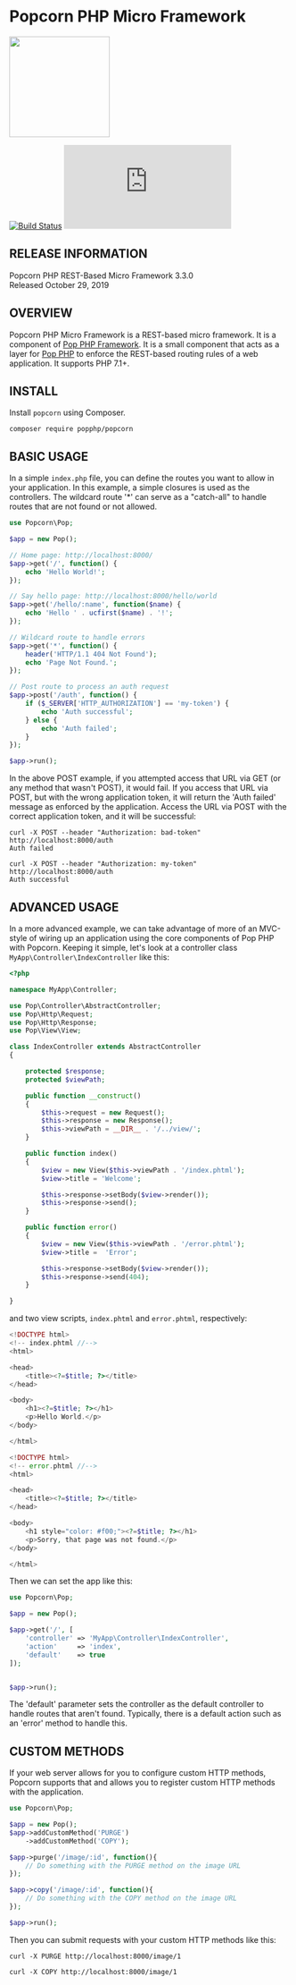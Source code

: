 Popcorn PHP Micro Framework
===========================

<img src="http://www.popphp.org/assets/img/popcorn-logo-shadow.png" width="180" height="180" />

[![Build Status](https://travis-ci.org/popphp/popcorn.svg?branch=master)](https://travis-ci.org/popphp/popcorn)
[![Coverage Status](http://cc.popphp.org/coverage.php?comp=popcorn)](http://cc.popphp.org/popcorn/)

RELEASE INFORMATION
-------------------
Popcorn PHP REST-Based Micro Framework 3.3.0  
Released October 29, 2019

OVERVIEW
--------
Popcorn PHP Micro Framework is a REST-based micro framework.  It is a component of
[Pop PHP Framework](http://www.popphp.org/). It is a small component that acts as
a layer for [Pop PHP](https://github.com/popphp/popphp) to enforce the REST-based
routing rules of a web application. It supports PHP 7.1+.

INSTALL
-------
Install `popcorn` using Composer.

    composer require popphp/popcorn

BASIC USAGE
-----------
In a simple `index.php` file, you can define the routes you want to allow
in your application. In this example, a simple closures is used as the
controllers. The wildcard route '*' can serve as a "catch-all" to handle
routes that are not found or not allowed.

```php
use Popcorn\Pop;

$app = new Pop();

// Home page: http://localhost:8000/
$app->get('/', function() {
    echo 'Hello World!';
});

// Say hello page: http://localhost:8000/hello/world
$app->get('/hello/:name', function($name) {
    echo 'Hello ' . ucfirst($name) . '!';
});

// Wildcard route to handle errors
$app->get('*', function() {
    header('HTTP/1.1 404 Not Found');
    echo 'Page Not Found.';
});

// Post route to process an auth request
$app->post('/auth', function() {
    if ($_SERVER['HTTP_AUTHORIZATION'] == 'my-token') {
        echo 'Auth successful';
    } else {
        echo 'Auth failed';
    }
});

$app->run();
```

In the above POST example, if you attempted access that URL via GET
(or any method that wasn't POST), it would fail. If you access that URL
via POST, but with the wrong application token, it will return the
'Auth failed' message as enforced by the application. Access the URL
via POST with the correct application token, and it will be successful:

    curl -X POST --header "Authorization: bad-token" http://localhost:8000/auth
    Auth failed

    curl -X POST --header "Authorization: my-token" http://localhost:8000/auth
    Auth successful

ADVANCED USAGE
--------------

In a more advanced example, we can take advantage of more of an MVC-style
of wiring up an application using the core components of Pop PHP with
Popcorn. Keeping it simple, let's look at a controller class
`MyApp\Controller\IndexController` like this:

```php
<?php

namespace MyApp\Controller;

use Pop\Controller\AbstractController;
use Pop\Http\Request;
use Pop\Http\Response;
use Pop\View\View;

class IndexController extends AbstractController
{

    protected $response;
    protected $viewPath;

    public function __construct()
    {
        $this->request = new Request();
        $this->response = new Response();
        $this->viewPath = __DIR__ . '/../view/';
    }

    public function index()
    {
        $view = new View($this->viewPath . '/index.phtml');
        $view->title = 'Welcome';

        $this->response->setBody($view->render());
        $this->response->send();
    }

    public function error()
    {
        $view = new View($this->viewPath . '/error.phtml');
        $view->title =  'Error';

        $this->response->setBody($view->render());
        $this->response->send(404);
    }

}
```

and two view scripts, `index.phtml` and `error.phtml`, respectively:

```php
<!DOCTYPE html>
<!-- index.phtml //-->
<html>

<head>
    <title><?=$title; ?></title>
</head>

<body>
    <h1><?=$title; ?></h1>
    <p>Hello World.</p>
</body>

</html>
```

```php
<!DOCTYPE html>
<!-- error.phtml //-->
<html>

<head>
    <title><?=$title; ?></title>
</head>

<body>
    <h1 style="color: #f00;"><?=$title; ?></h1>
    <p>Sorry, that page was not found.</p>
</body>

</html>
```

Then we can set the app like this:

```php
use Popcorn\Pop;

$app = new Pop();

$app->get('/', [
    'controller' => 'MyApp\Controller\IndexController',
    'action'     => 'index',
    'default'    => true
]);


$app->run();
```

The 'default' parameter sets the controller as the default controller
to handle routes that aren't found. Typically, there is a default action
such as an 'error' method to handle this.

CUSTOM METHODS
--------------

If your web server allows for you to configure custom HTTP methods, Popcorn
supports that and allows you to register custom HTTP methods with the application.

```php
use Popcorn\Pop;

$app = new Pop();
$app->addCustomMethod('PURGE')
    ->addCustomMethod('COPY');

$app->purge('/image/:id', function(){
    // Do something with the PURGE method on the image URL
});

$app->copy('/image/:id', function(){
    // Do something with the COPY method on the image URL
});

$app->run();
```

Then you can submit requests with your custom HTTP methods like this:

    curl -X PURGE http://localhost:8000/image/1

    curl -X COPY http://localhost:8000/image/1

